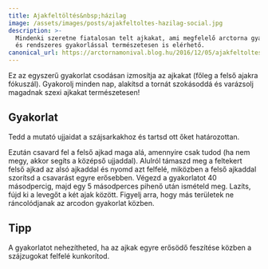 ```yaml
---
title: Ajakfeltöltés&nbsp;házilag
image: /assets/images/posts/ajakfeltoltes-hazilag-social.jpg
description: >-
  Mindenki szeretne fiatalosan telt ajkakat, ami megfelelő arctorna gyakorlatokkal
  és rendszeres gyakorlással természetesen is elérhető.
canonical_url: https://arctornamonival.blog.hu/2016/12/05/ajakfeltoltes_hazilag
---
```


Ez az egyszerű gyakorlat csodásan izmosítja az ajkakat (főleg a felső ajakra
fókuszál). Gyakorolj minden nap, alakítsd a tornát szokásoddá és varázsolj
magadnak szexi ajkakat természetesen!

## Gyakorlat
Tedd a mutató ujjaidat a szájsarkakhoz és tartsd ott őket határozottan.

Ezután csavard fel a felső ajkad maga alá, amennyire csak tudod (ha nem megy,
akkor segíts a középső ujjaddal). Alulról támaszd meg a feltekert felső ajkad az
alsó ajkaddal és nyomd azt felfelé, miközben a felső ajkaddal szorítsd a
csavarást egyre erősebben. Végezd a gyakorlatot 40 másodpercig, majd egy 5
másodperces pihenő után ismételd meg. Lazíts, fújd ki a levegőt a két ajak
között. Figyelj arra, hogy más területek ne ráncolódjanak az arcodon gyakorlat
közben.

## Tipp
A gyakorlatot nehezítheted, ha az ajkak egyre erősödő feszítése közben a
szájzugokat felfelé kunkorítod.

